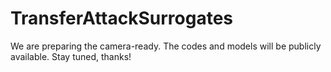 # TransferAttackSurrogates

 We are preparing the camera-ready. The codes and models will be publicly available. Stay tuned, thanks!
